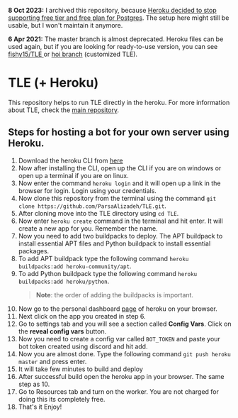 **8 Oct 2023:**
I archived this repository, because [Heroku decided to stop supporting free tier and free plan for Postgres](https://blog.heroku.com/next-chapter).
The setup here might still be usable, but I won't maintain it anymore.

**6 Apr 2021:**
The master branch is almost deprecated. Heroku files can be used again, but if you are looking for ready-to-use version, you can see [fishy15/TLE
](https://github.com/fishy15/TLE/tree/heroku) or [hoi branch](https://github.com/ParsaAlizadeh/TLE/tree/hoi) (customized TLE).

# TLE (+ Heroku)

This repository helps to run TLE directly in the heroku. For more information about TLE, check the [main repository](https://github.com/cheran-senthil/TLE).


## Steps for hosting a bot for your own server using Heroku.

1. Download the heroku CLI from [here](https://devcenter.heroku.com/articles/heroku-cli)
2. Now after installing the CLI, open up the CLI if you are on windows or open up a terminal if you are on linux.
3. Now enter the command `heroku login` and it will open up a link in the browser for login. Login using your credentials.
4. Now clone this repository from the terminal using the command `git clone https://github.com/ParsaAlizadeh/TLE.git`.
5. After cloning move into the TLE directory using `cd TLE`.
6. Now enter `heroku create` command in the terminal and hit enter. It will create a new app for you. Remember the name.
7. Now you need to add two buildpacks to deploy. The APT buildpack to install essential APT files and Python buildpack to install essential packages.
8. To add APT buildpack type the following command `heroku buildpacks:add heroku-community/apt`.
9. To add Python buildpack type the following command `heroku buildpacks:add heroku/python`.
    > **Note**: the order of adding the buildpacks is important.
10. Now go to the personal dashboard [page](https://dashboard.heroku.com/apps) of heroku on your browser.
11. Next click on the app you created in step 6.
12. Go to settings tab and you will see a section called **Config Vars**. Click on the **reveal config vars** button.
13. Now you need to create a config var called `BOT_TOKEN` and paste your bot token created using discord and hit add.
14. Now you are almost done. Type the following command `git push heroku master` and press enter.
15. It will take few minutes to build and deploy
16. After successful build open the heroku app in your browser. The same step as 10.
17. Go to Resources tab and turn on the worker. You are not charged for doing this its completely free.
18. That's it Enjoy!
